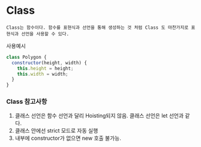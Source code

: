 # Class

    Class는 함수이다. 함수를 표현식과 선언을 통해 생성하는 것 처럼 Class 도 마찬가지로 표현식과 선언을 사용할 수 있다.

사용예시

```js
class Polygon {
  constructor(height, width) {
    this.height = height;
    this.width = width;
  }
}
```

### Class 참고사항

1. 클래스 선언은 함수 선언과 달리 Hoisting되지 않음. 클래스 선언은 let 선언과 같다.
2. 클래스 안에선 strict 모드로 자동 실행
3. 내부에 constructor가 없으면 new 호출 불가능.
